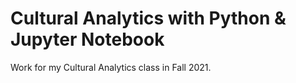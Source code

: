 # Cultural Analytics with Python & Jupyter Notebook
Work for my Cultural Analytics class in Fall 2021.
